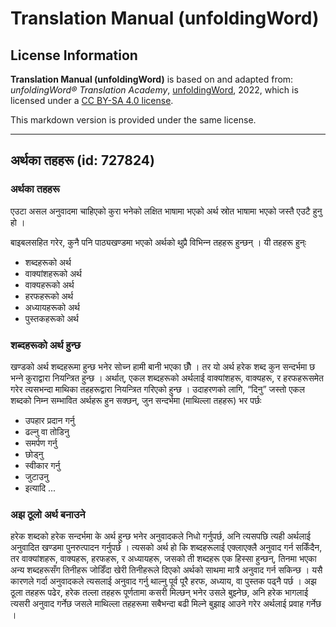 # Translation Manual (unfoldingWord)

## License Information

**Translation Manual (unfoldingWord)** is based on and adapted from: _unfoldingWord® Translation Academy_, [unfoldingWord](https://unfoldingword.org/utw), 2022, which is licensed under a [CC BY-SA 4.0 license](https://creativecommons.org/licenses/by-sa/4.0/legalcode.en).

This markdown version is provided under the same license.



--------------------------------

## अर्थका तहहरू (id: 727824)

### अर्थका तहहरू

एउटा असल अनुवादमा चाहिएको कुरा भनेको लक्षित भाषामा भएको अर्थ स्रोत भाषामा भएको जस्तै एउटै हुनु हो ।

बाइबलसहित गरेर, कुनै पनि पाठ्यखण्‍डमा भएको अर्थको थुप्रै विभिन्‍न तहहरू हुन्छन् । यी तहहरू हुन्ः

* शब्दहरूको अर्थ
* वाक्यांशहरूको अर्थ
* वाक्यहरूको अर्थ
* हरफहरूको अर्थ
* अध्यायहरूको अर्थ
* पुस्तकहरूको अर्थ

### शब्दहरूको अर्थ हुन्छ

खण्‍डको अर्थ शब्दहरूमा हुन्छ भनेर सोच्‍न हामी बानी भएका छौँ । तर यो अर्थ हरेक शब्द कुन सन्दर्भमा छ भन्‍ने कुराद्वारा नियन्‍त्रित हुन्छ । अर्थात्, एकल शब्दहरूको अर्थलाई वाक्यांशहरू, वाक्यहरू, र हरफहरूसमेत गरेर त्यसभन्दा माथिका तहहरूद्वारा नियन्‍त्रित गरिएको हुन्छ । उदाहरणको लागि, “दिनु” जस्तो एकल शब्दको निम्‍न सम्भावित अर्थहरू हुन सक्‍छन्, जुन सन्दर्भमा (माथिल्‍ला तहहरू) भर पर्छः

* उपहार प्रदान गर्नु
* ढल्‍नु वा तोडिनु
* समर्पण गर्नु
* छोड्नु
* स्वीकार गर्नु
* जुटाउनु
* इत्यादि ...

### अझ ठूलो अर्थ बनाउने

हरेक शब्दको हरेक सन्दर्भमा के अर्थ हुन्छ भनेर अनुवादकले निधो गर्नुपर्छ, अनि त्यसपछि त्यही अर्थलाई अनुवादित खण्‍डमा पुनरुत्पादन गर्नुपर्छ । त्यसको अर्थ हो कि शब्दहरूलाई एक्लाएक्लै अनुवाद गर्न सकिँदैन, तर वाक्यांशहरू, वाक्यहरू, हरफहरू, र अध्यायहरू, जसको ती शब्दहरू एक हिस्‍सा हुन्छन्, तिनमा भएका अन्य शब्दहरूसँग तिनीहरू जोडिँदा खेरी तिनीहरूले दिएको अर्थको साथमा मात्रै अनुवाद गर्न सकिन्छ । यसै कारणले गर्दा अनुवादकले त्यसलाई अनुवाद गर्नु थाल्‍नु पूर्व पूरै हरफ, अध्याय, वा पुस्तक पढ्नै पर्छ । अझ ठूला तहहरू पढेर, हरेक तल्‍ला तहहरू पूर्णतामा कसरी मिल्छन् भनेर उसले बुझ्‍नेछ, अनि हरेक भागलाई त्यसरी अनुवाद गर्नेछ जसले माथिल्‍ला तहहरूमा सबैभन्दा बढी मिल्‍ने बुझाइ आउने गरेर अर्थलाई प्रवाह गर्नेछ ।


